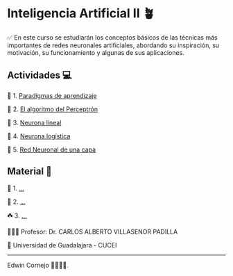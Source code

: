 # Inteligencia Artificial II 🪴

✅ En este curso se estudiarán los conceptos básicos de las técnicas más importantes de redes neuronales artificiales, abordando su inspiración, su motivación, su funcionamiento y algunas de sus aplicaciones.

## Actividades 💻

🌳 1. [Paradigmas de aprendizaje](./A01)

🌱 2. [El algoritmo del Perceptrón](./A02)

🌼 3. [Neurona lineal](./A03)

🌾 4. [Neurona logística](./A04)

🌻 5. [Red Neuronal de una capa](./A05)

## Material 📗

🌿 1. [...](./#)

🌵 2. [...](./#)

☘️ 3. [...](./#)

🧑🏻‍🏫 Profesor: Dr. CARLOS ALBERTO VILLASENOR PADILLA

🏫 Universidad de Guadalajara - CUCEI

---

Edwin Cornejo 👨🏻‍💻💚.
